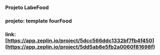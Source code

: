 ### Projeto LabeFood

### projeto: template fourFood 

### link: [https://app.zeplin.io/project/5dcc566ddc1332bf7fb4f450](https://app.zeplin.io/project/5dd5ab8e5fb2a0060f81698f)
